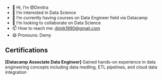 - 👋 Hi, I’m @Dimitra
- 👀 I’m interested in Data Science
- 🌱 I’m currently having courses on Data Engineer field via Datacamp
- 💞️ I’m looking to collaborate on Data Science
- 📫 How to reach me: dimik1990@gmail.com
- 😄 Pronouns: Demy

## Certifications
**[Datacamp Associate Data Engineer]**
Gained hands-on experience in data engineering concepts including data medling, ETL pipelines, and cloud data integration

<!---
demdev0/demdev0 is a ✨ special ✨ repository because its `README.md` (this file) appears on your GitHub profile.
You can click the Preview link to take a look at your changes.
--->
